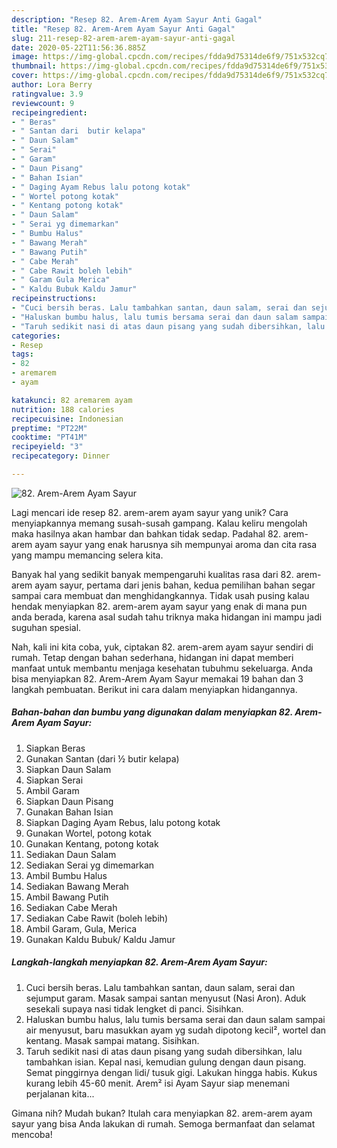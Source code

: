 ```yaml
---
description: "Resep 82. Arem-Arem Ayam Sayur Anti Gagal"
title: "Resep 82. Arem-Arem Ayam Sayur Anti Gagal"
slug: 211-resep-82-arem-arem-ayam-sayur-anti-gagal
date: 2020-05-22T11:56:36.885Z
image: https://img-global.cpcdn.com/recipes/fdda9d75314de6f9/751x532cq70/82-arem-arem-ayam-sayur-foto-resep-utama.jpg
thumbnail: https://img-global.cpcdn.com/recipes/fdda9d75314de6f9/751x532cq70/82-arem-arem-ayam-sayur-foto-resep-utama.jpg
cover: https://img-global.cpcdn.com/recipes/fdda9d75314de6f9/751x532cq70/82-arem-arem-ayam-sayur-foto-resep-utama.jpg
author: Lora Berry
ratingvalue: 3.9
reviewcount: 9
recipeingredient:
- " Beras"
- " Santan dari  butir kelapa"
- " Daun Salam"
- " Serai"
- " Garam"
- " Daun Pisang"
- " Bahan Isian"
- " Daging Ayam Rebus lalu potong kotak"
- " Wortel potong kotak"
- " Kentang potong kotak"
- " Daun Salam"
- " Serai yg dimemarkan"
- " Bumbu Halus"
- " Bawang Merah"
- " Bawang Putih"
- " Cabe Merah"
- " Cabe Rawit boleh lebih"
- " Garam Gula Merica"
- " Kaldu Bubuk Kaldu Jamur"
recipeinstructions:
- "Cuci bersih beras. Lalu tambahkan santan, daun salam, serai dan sejumput garam. Masak sampai santan menyusut (Nasi Aron). Aduk sesekali supaya nasi tidak lengket di panci. Sisihkan."
- "Haluskan bumbu halus, lalu tumis bersama serai dan daun salam sampai air menyusut, baru masukkan ayam yg sudah dipotong kecil², wortel dan kentang. Masak sampai matang. Sisihkan."
- "Taruh sedikit nasi di atas daun pisang yang sudah dibersihkan, lalu tambahkan isian. Kepal nasi, kemudian gulung dengan daun pisang. Semat pinggirnya dengan lidi/ tusuk gigi. Lakukan hingga habis. Kukus kurang lebih 45-60 menit. Arem² isi Ayam Sayur siap menemani perjalanan kita..."
categories:
- Resep
tags:
- 82
- aremarem
- ayam

katakunci: 82 aremarem ayam 
nutrition: 188 calories
recipecuisine: Indonesian
preptime: "PT22M"
cooktime: "PT41M"
recipeyield: "3"
recipecategory: Dinner

---
```



![82. Arem-Arem Ayam Sayur](https://img-global.cpcdn.com/recipes/fdda9d75314de6f9/751x532cq70/82-arem-arem-ayam-sayur-foto-resep-utama.jpg)

Lagi mencari ide resep 82. arem-arem ayam sayur yang unik? Cara menyiapkannya memang susah-susah gampang. Kalau keliru mengolah maka hasilnya akan hambar dan bahkan tidak sedap. Padahal 82. arem-arem ayam sayur yang enak harusnya sih mempunyai aroma dan cita rasa yang mampu memancing selera kita.



Banyak hal yang sedikit banyak mempengaruhi kualitas rasa dari 82. arem-arem ayam sayur, pertama dari jenis bahan, kedua pemilihan bahan segar sampai cara membuat dan menghidangkannya. Tidak usah pusing kalau hendak menyiapkan 82. arem-arem ayam sayur yang enak di mana pun anda berada, karena asal sudah tahu triknya maka hidangan ini mampu jadi suguhan spesial.


Nah, kali ini kita coba, yuk, ciptakan 82. arem-arem ayam sayur sendiri di rumah. Tetap dengan bahan sederhana, hidangan ini dapat memberi manfaat untuk membantu menjaga kesehatan tubuhmu sekeluarga. Anda bisa menyiapkan 82. Arem-Arem Ayam Sayur memakai 19 bahan dan 3 langkah pembuatan. Berikut ini cara dalam menyiapkan hidangannya.

<!--inarticleads1-->

##### Bahan-bahan dan bumbu yang digunakan dalam menyiapkan 82. Arem-Arem Ayam Sayur:

1. Siapkan  Beras
1. Gunakan  Santan (dari ½ butir kelapa)
1. Siapkan  Daun Salam
1. Siapkan  Serai
1. Ambil  Garam
1. Siapkan  Daun Pisang
1. Gunakan  Bahan Isian
1. Siapkan  Daging Ayam Rebus, lalu potong kotak
1. Gunakan  Wortel, potong kotak
1. Gunakan  Kentang, potong kotak
1. Sediakan  Daun Salam
1. Sediakan  Serai yg dimemarkan
1. Ambil  Bumbu Halus
1. Sediakan  Bawang Merah
1. Ambil  Bawang Putih
1. Sediakan  Cabe Merah
1. Sediakan  Cabe Rawit (boleh lebih)
1. Ambil  Garam, Gula, Merica
1. Gunakan  Kaldu Bubuk/ Kaldu Jamur




<!--inarticleads2-->

##### Langkah-langkah menyiapkan 82. Arem-Arem Ayam Sayur:

1. Cuci bersih beras. Lalu tambahkan santan, daun salam, serai dan sejumput garam. Masak sampai santan menyusut (Nasi Aron). Aduk sesekali supaya nasi tidak lengket di panci. Sisihkan.
1. Haluskan bumbu halus, lalu tumis bersama serai dan daun salam sampai air menyusut, baru masukkan ayam yg sudah dipotong kecil², wortel dan kentang. Masak sampai matang. Sisihkan.
1. Taruh sedikit nasi di atas daun pisang yang sudah dibersihkan, lalu tambahkan isian. Kepal nasi, kemudian gulung dengan daun pisang. Semat pinggirnya dengan lidi/ tusuk gigi. Lakukan hingga habis. Kukus kurang lebih 45-60 menit. Arem² isi Ayam Sayur siap menemani perjalanan kita...




Gimana nih? Mudah bukan? Itulah cara menyiapkan 82. arem-arem ayam sayur yang bisa Anda lakukan di rumah. Semoga bermanfaat dan selamat mencoba!
